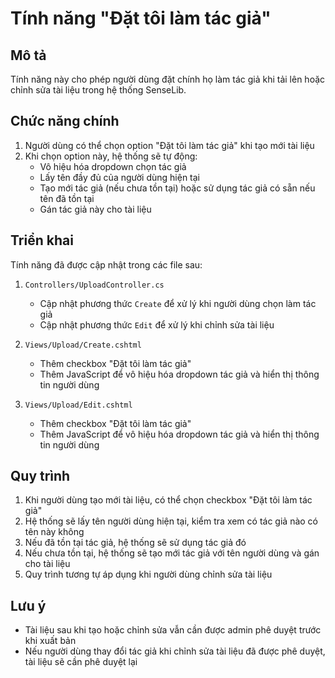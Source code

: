 # Tính năng "Đặt tôi làm tác giả"

## Mô tả
Tính năng này cho phép người dùng đặt chính họ làm tác giả khi tải lên hoặc chỉnh sửa tài liệu trong hệ thống SenseLib.

## Chức năng chính
1. Người dùng có thể chọn option "Đặt tôi làm tác giả" khi tạo mới tài liệu
2. Khi chọn option này, hệ thống sẽ tự động:
   - Vô hiệu hóa dropdown chọn tác giả
   - Lấy tên đầy đủ của người dùng hiện tại 
   - Tạo mới tác giả (nếu chưa tồn tại) hoặc sử dụng tác giả có sẵn nếu tên đã tồn tại
   - Gán tác giả này cho tài liệu

## Triển khai
Tính năng đã được cập nhật trong các file sau:

1. `Controllers/UploadController.cs`
   - Cập nhật phương thức `Create` để xử lý khi người dùng chọn làm tác giả
   - Cập nhật phương thức `Edit` để xử lý khi chỉnh sửa tài liệu

2. `Views/Upload/Create.cshtml`
   - Thêm checkbox "Đặt tôi làm tác giả"
   - Thêm JavaScript để vô hiệu hóa dropdown tác giả và hiển thị thông tin người dùng

3. `Views/Upload/Edit.cshtml`
   - Thêm checkbox "Đặt tôi làm tác giả"
   - Thêm JavaScript để vô hiệu hóa dropdown tác giả và hiển thị thông tin người dùng

## Quy trình
1. Khi người dùng tạo mới tài liệu, có thể chọn checkbox "Đặt tôi làm tác giả"
2. Hệ thống sẽ lấy tên người dùng hiện tại, kiểm tra xem có tác giả nào có tên này không
3. Nếu đã tồn tại tác giả, hệ thống sẽ sử dụng tác giả đó
4. Nếu chưa tồn tại, hệ thống sẽ tạo mới tác giả với tên người dùng và gán cho tài liệu
5. Quy trình tương tự áp dụng khi người dùng chỉnh sửa tài liệu

## Lưu ý
- Tài liệu sau khi tạo hoặc chỉnh sửa vẫn cần được admin phê duyệt trước khi xuất bản
- Nếu người dùng thay đổi tác giả khi chỉnh sửa tài liệu đã được phê duyệt, tài liệu sẽ cần phê duyệt lại 